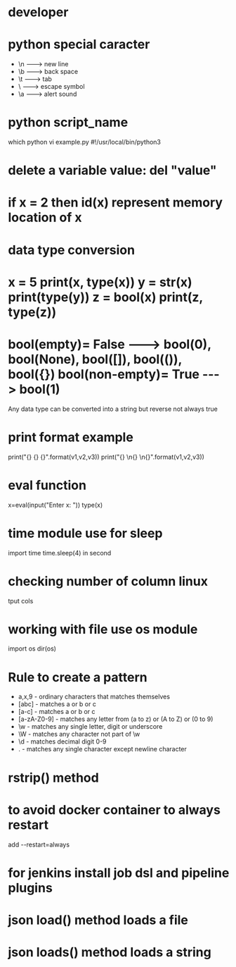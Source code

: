 # developer
# python special caracter
- \n ---> new line
- \b ---> back space
- \t ---> tab
- \  ---> escape symbol
- \a ---> alert sound

# python script_name
which python
vi example.py
#!/usr/local/bin/python3

# delete a variable value: del "value"

# if x = 2 then id(x) represent memory location of x 

# data type conversion
x = 5
print(x, type(x))
y = str(x)
print(type(y))
z = bool(x)
print(z, type(z))
=====================================
bool(empty)= False ---> bool(0), bool(None), bool([]), bool(()), bool({})
bool(non-empty)= True ---> bool(1)
=====================================
Any data type can be converted into a string but reverse not always true 

# print format example
print("{} {} {}".format(v1,v2,v3))
print("{} \n{} \n{}".format(v1,v2,v3))

# eval function
x=eval(input("Enter x: "))
type(x)

# time module use for sleep
import time
time.sleep(4) in second 

# checking number of column linux
tput cols

# working with file use os module
import os
dir(os)

# Rule to create a pattern
- a,x,9 - ordinary characters that matches themselves
- [abc] - matches a or b or c
- [a-c] - matches a or b or c
- [a-zA-Z0-9] - matches any letter from (a to z) or (A to Z) or (0 to 9)
- \w - matches any single letter, digit or underscore
- \W - matches any character not part of \w
- \d - matches decimal digit 0-9
- . - matches any single character except newline character 

# rstrip() method 

# to avoid docker container to always restart
add --restart=always

# for jenkins install job dsl and pipeline plugins 

# json load() method loads a file

# json loads() method loads a string